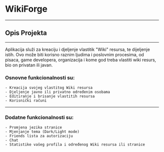 # WikiForge
---
## Opis Projekta
---
Aplikacija služi za kreaciju i djeljenje vlastitik "Wiki" resursa, te dijeljenje istih.
Ovo može biti korisno raznim ljudima i poslovnim procesima, od pisaca, game developera, organizacija i kome god treba vlastiti wiki resurs, bio on privatan ili javan.

### Osnovne funkcionalnosti su:
    - Kreacija svojeg vlastitog Wiki resursa
    - Djeljenje javno ili privatno određenim osobama 
    - Editiranje i brisanje vlastitih resursa
    - Korisnički računi
---
### Dodatne funkcionalnosti su:
    - Promjena jezika stranice
    - Mjenjanje tema (Dark/Light mode)
    - Friends lista za autorizaciju 
    - Chat
    - Statistike vašeg profila i određenog Wiki resursa ili stranice


